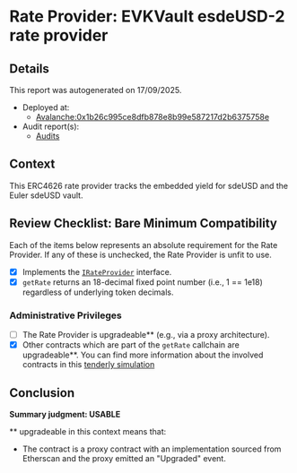 
# Rate Provider: EVKVault esdeUSD-2 rate provider

## Details
This report was autogenerated on 17/09/2025.

- Deployed at:
    - [Avalanche:0x1b26c995ce8dfb878e8b99e587217d2b6375758e](https://snowtrace.io/address/0x1b26c995ce8dfb878e8b99e587217d2b6375758e)
- Audit report(s):
    - [Audits](https://docs.euler.finance/security/earn-audits)

## Context
This ERC4626 rate provider tracks the embedded yield for sdeUSD and the Euler sdeUSD vault.

## Review Checklist: Bare Minimum Compatibility
Each of the items below represents an absolute requirement for the Rate Provider. If any of these is unchecked, the Rate Provider is unfit to use.

- [x] Implements the [`IRateProvider`](https://github.com/balancer/balancer-v2-monorepo/blob/bc3b3fee6e13e01d2efe610ed8118fdb74dfc1f2/pkg/interfaces/contracts/pool-utils/IRateProvider.sol) interface.
- [x] `getRate` returns an 18-decimal fixed point number (i.e., 1 == 1e18) regardless of underlying token decimals.

### Administrative Privileges
- [ ] The Rate Provider is upgradeable** (e.g., via a proxy architecture).
- [x] Other contracts which are part of the `getRate` callchain are upgradeable**. You can find more information
   about the involved contracts in this [tenderly simulation](https://www.tdly.co/shared/simulation/c2efe71f-9109-4be6-a0bc-ecda0da6b7c5)

## Conclusion
**Summary judgment: USABLE**

** upgradeable in this context means that:
- The contract is a proxy contract with an implementation sourced from Etherscan and the proxy emitted an "Upgraded" event.
    
